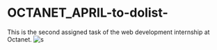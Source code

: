 # OCTANET_APRIL-to-dolist-
This is the second assigned task of the web development internship at Octanet.
![s](https://github.com/PariBainsla/OCTANET_APRIL-to-dolist-/assets/153187084/4a136599-a86a-40e9-b9b8-5bbf00d8bd1d)
